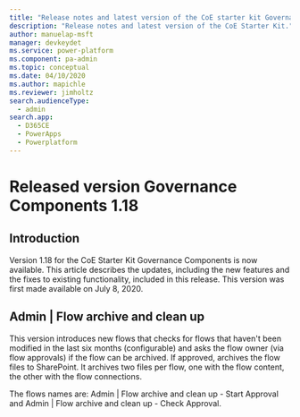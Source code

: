 ```yaml
---
title: "Release notes and latest version of the CoE starter kit Governance components | MicrosoftDocs"
description: "Release notes and latest version of the CoE Starter Kit."
author: manuelap-msft
manager: devkeydet
ms.service: power-platform
ms.component: pa-admin
ms.topic: conceptual
ms.date: 04/10/2020
ms.author: mapichle
ms.reviewer: jimholtz
search.audienceType: 
  - admin
search.app: 
  - D365CE
  - PowerApps
  - Powerplatform
---
```


# Released version Governance Components 1.18

## Introduction

Version 1.18 for the CoE Starter Kit Governance Components is now available. This article describes the updates, including the new features and the fixes to existing functionality, included in this release. This version was first made available on July 8, 2020.

## Admin \| Flow archive and clean up

This version introduces new flows that checks for flows that haven't been modified in the last six months (configurable) and asks the flow owner (via flow approvals) if the flow can be archived. If approved, archives the flow files to SharePoint. It archives two files per flow, one with the flow content, the other with the flow connections.

The flows names are: Admin \| Flow archive and clean up - Start Approval and Admin \| Flow archive and clean up - Check Approval.
